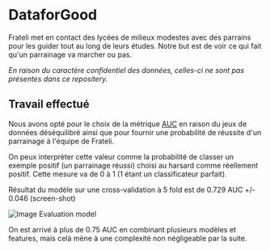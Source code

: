 # DataforGood

Frateli met en contact des lycées de milieux modestes avec des parrains pour les guider tout au long de leurs études. Notre but est de voir ce qui fait qu'un parrainage va marcher ou pas.

*En raison du caractère confidentiel des données, celles-ci ne sont pas présentes dans ce repositery.*

## Travail effectué

Nous avons opté pour le choix de la métrique [AUC](https://en.wikipedia.org/wiki/Receiver_operating_characteristic) en raison du jeux de données déséquilibré ainsi que pour fournir une probabilité de réussite d'un parrainage à l'équipe de Frateli.

On peux interprèter cette valeur comme la probabilité de classer un exemple positif (un parrainage réussi) choisi au harsard comme réellement positif. Cette mesure va de 0 à 1 (1 étant un classificateur parfait).

Résultat du modèle sur une cross-validation à 5 fold est de 0.729 AUC +/- 0.046 (screen-shot)

![Image Evaluation model](https://cloud.githubusercontent.com/assets/8374843/16419159/00947074-3d4d-11e6-8066-a6e1ae73ff74.png)

On est arrivé à plus de 0.75 AUC en combinant plusieurs modèles et features, mais celà mène à une complexité non négligeable par la suite.